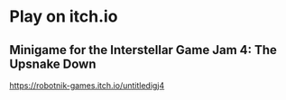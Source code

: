 # Play on itch.io
## Minigame for the Interstellar Game Jam 4: The Upsnake Down
https://robotnik-games.itch.io/untitledigj4
